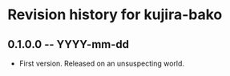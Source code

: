 # Revision history for kujira-bako

## 0.1.0.0 -- YYYY-mm-dd

* First version. Released on an unsuspecting world.
